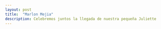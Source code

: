 ```yaml
---
layout: post
title:  "Marlon Mejia"
description: Celebremos juntos la llegada de nuestra pequeña Juliette 
---
```


